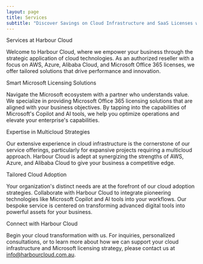 ```yaml
---
layout: page
title: Services
subtitle: "Discover Savings on Cloud Infrastructure and SaaS Licenses with Ease"
---
```

Services at Harbour Cloud

Welcome to Harbour Cloud, where we empower your business through the strategic application of cloud technologies. As an authorized reseller with a focus on AWS, Azure, Alibaba Cloud, and Microsoft Office 365 licenses, we offer tailored solutions that drive performance and innovation.

Smart Microsoft Licensing Solutions

Navigate the Microsoft ecosystem with a partner who understands value. We specialize in providing Microsoft Office 365 licensing solutions that are aligned with your business objectives. By tapping into the capabilities of Microsoft's Copilot and AI tools, we help you optimize operations and elevate your enterprise's capabilities.

Expertise in Multicloud Strategies

Our extensive experience in cloud infrastructure is the cornerstone of our service offerings, particularly for expansive projects requiring a multicloud approach. Harbour Cloud is adept at synergizing the strengths of AWS, Azure, and Alibaba Cloud to give your business a competitive edge.

Tailored Cloud Adoption

Your organization's distinct needs are at the forefront of our cloud adoption strategies. Collaborate with Harbour Cloud to integrate pioneering technologies like Microsoft Copilot and AI tools into your workflows. Our bespoke service is centered on transforming advanced digital tools into powerful assets for your business.

Connect with Harbour Cloud

Begin your cloud transformation with us. For inquiries, personalized consultations, or to learn more about how we can support your cloud infrastructure and Microsoft licensing strategy, please contact us at info@harbourcloud.com.au.
